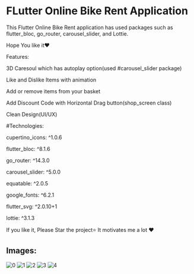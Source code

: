 # FLutter Online Bike Rent Application

This Flutter Online Bike Rent application has used packages such as flutter_bloc, go_router, carousel_slider, and Lottie. 

Hope You like it❤️

Features:

3D Caresoul which has autoplay option(used #carousel_slider package)

Like and Dislike Items with animation

Add or remove items from your basket

Add Discount Code with Horizontal Drag button(shop_screen class)

Clean Design(UI/UX)


#Technologies:

  cupertino_icons: ^1.0.6

  flutter_bloc: ^8.1.6
  
  go_router: ^14.3.0
  
  carousel_slider: ^5.0.0
  
  equatable: ^2.0.5
  
  google_fonts: ^6.2.1
  
  flutter_svg: ^2.0.10+1
  
  lottie: ^3.1.3


If you like it, Please Star the project⭐️ 
It motivates me a lot ❤️



## Images:  

![0](docs/screenshots/img0.png) 
![1](docs/screenshots/img1.png) 
![2](docs/screenshots/img2.png) 
![3](docs/screenshots/img3.png) 
![4](docs/screenshots/img4.png) 


